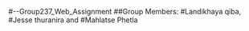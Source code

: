 #--Group237_Web_Assignment
##Group Members:
#Landikhaya	qiba,
#Jesse	thuranira and
#Mahlatse Phetla
